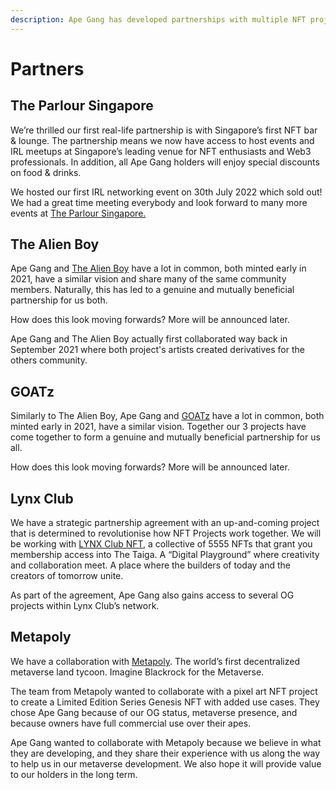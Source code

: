 ```yaml
---
description: Ape Gang has developed partnerships with multiple NFT projects
---
```


# Partners

## The Parlour Singapore

We’re thrilled our first real-life partnership is with Singapore’s first NFT bar & lounge. The partnership means we now have access to host events and IRL meetups at Singapore’s leading venue for NFT enthusiasts and Web3 professionals. In addition, all Ape Gang holders will enjoy special discounts on food & drinks.

We hosted our first IRL networking event on 30th July 2022 which sold out! We had a great time meeting everybody and look forward to many more events at [The Parlour Singapore.](https://twitter.com/TheParlourSg)

## The Alien Boy

Ape Gang and [The Alien Boy](https://twitter.com/TheAlienBoyNFT) have a lot in common, both minted early in 2021, have a similar vision and share many of the same community members. Naturally, this has led to a genuine and mutually beneficial partnership for us both.

How does this look moving forwards? More will be announced later.

Ape Gang and The Alien Boy actually first collaborated way back in September 2021 where both project's artists created derivatives for the others community.&#x20;

## GOATz

Similarly to The Alien Boy, Ape Gang and [GOATz](https://twitter.com/MaisonDeGOAT) have a lot in common, both minted early in 2021, have a similar vision. Together our 3 projects have come together to form a genuine and mutually beneficial partnership for us all.

How does this look moving forwards? More will be announced later.

## Lynx Club

We have a strategic partnership agreement with an up-and-coming project that is determined to revolutionise how NFT Projects work together. We will be working with [LYNX Club NFT](https://lynxclubnft.com/), a collective of 5555 NFTs that grant you membership access into The Taiga. A “Digital Playground” where creativity and collaboration meet. A place where the builders of today and the creators of tomorrow unite.&#x20;

As part of the agreement, Ape Gang also gains access to several OG projects within Lynx Club’s network.&#x20;

## Metapoly

We have a collaboration with [Metapoly](https://metapoly.org/). The world’s first decentralized metaverse land tycoon. Imagine Blackrock for the Metaverse.

The team from Metapoly wanted to collaborate with a pixel art NFT project to create a Limited Edition Series Genesis NFT with added use cases. They chose Ape Gang because of our OG status, metaverse presence, and because owners have full commercial use over their apes.

Ape Gang wanted to collaborate with Metapoly because we believe in what they are developing, and they share their experience with us along the way to help us in our metaverse development. We also hope it will provide value to our holders in the long term.
